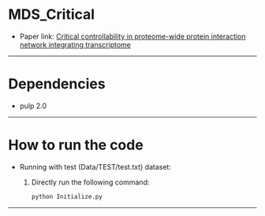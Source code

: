 # MDS_Critical
- Paper link: [Critical controllability in proteome-wide protein interaction network integrating transcriptome](https://www.nature.com/articles/srep23541)
------------
# Dependencies
- pulp 2.0
------------
# How to run the code
* Running with test (Data/TEST/test.txt) dataset:
  1. Directly run the following command:

     ```bash
     python Initialize.py
     ```
------------
